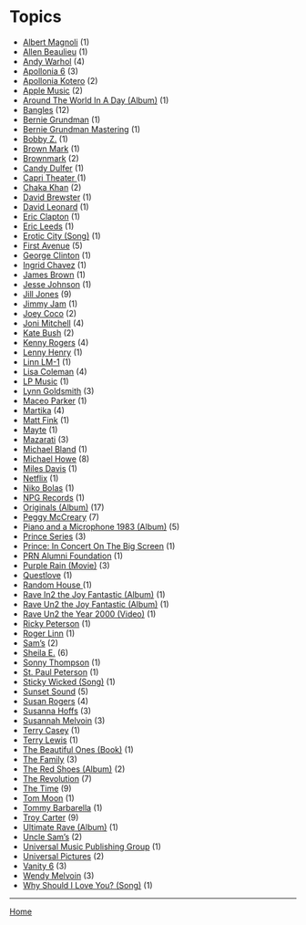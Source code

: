# Topics

  * [Albert Magnoli](./albert-magnoli/) (1)
  * [Allen Beaulieu](./allen-beaulieu/) (1)
  * [Andy Warhol](./andy-warhol/) (4)
  * [Apollonia 6](./apollonia-6/) (3)
  * [Apollonia Kotero](./apollonia-kotero/) (2)
  * [Apple Music](./apple-music/) (2)
  * [Around The World In A Day (Album)](./around-the-world-in-a-day-album/) (1)
  * [Bangles](./bangles/) (12)
  * [Bernie Grundman](./bernie-grundman/) (1)
  * [Bernie Grundman Mastering](./bernie-grundman-mastering/) (1)
  * [Bobby Z.](./bobby-z/) (1)
  * [Brown Mark](./brown-mark/) (1)
  * [Brownmark](./brownmark/) (2)
  * [Candy Dulfer](./candy-dulfer/) (1)
  * [Capri Theater ](./capri-theater/) (1)
  * [Chaka Khan](./chaka-khan/) (2)
  * [David Brewster](./david-brewster/) (1)
  * [David Leonard](./david-leonard/) (1)
  * [Eric Clapton](./eric-clapton/) (1)
  * [Eric Leeds](./eric-leeds/) (1)
  * [Erotic City (Song)](./erotic-city-song/) (1)
  * [First Avenue](./first-avenue/) (5)
  * [George Clinton](./george-clinton/) (1)
  * [Ingrid Chavez](./ingrid-chavez/) (1)
  * [James Brown](./james-brown/) (1)
  * [Jesse Johnson](./jesse-johnson/) (1)
  * [Jill Jones](./jill-jones/) (9)
  * [Jimmy Jam](./jimmy-jam/) (1)
  * [Joey Coco](./joey-coco/) (2)
  * [Joni Mitchell](./joni-mitchell/) (4)
  * [Kate Bush](./kate-bush/) (2)
  * [Kenny Rogers](./kenny-rogers/) (4)
  * [Lenny Henry](./lenny-henry/) (1)
  * [Linn LM-1](./linn-lm-1/) (1)
  * [Lisa Coleman](./lisa-coleman/) (4)
  * [LP Music](./lp-music/) (1)
  * [Lynn Goldsmith](./lynn-goldsmith/) (3)
  * [Maceo Parker](./maceo-parker/) (1)
  * [Martika](./martika/) (4)
  * [Matt Fink](./matt-fink/) (1)
  * [Mayte](./mayte/) (1)
  * [Mazarati](./mazarati/) (3)
  * [Michael Bland](./michael-bland/) (1)
  * [Michael Howe](./michael-howe/) (8)
  * [Miles Davis](./miles-davis/) (1)
  * [Netflix](./netflix/) (1)
  * [Niko Bolas](./niko-bolas/) (1)
  * [NPG Records](./npg-records/) (1)
  * [Originals (Album)](./originals-album/) (17)
  * [Peggy McCreary](./peggy-mccreary/) (7)
  * [Piano and a Microphone 1983 (Album)](./piano-and-a-microphone-1983-album/) (5)
  * [Prince Series](./prince-series/) (3)
  * [Prince: In Concert On The Big Screen](./prince-in-concert-on-the-big-screen/) (1)
  * [PRN Alumni Foundation](./prn-alumni-foundation/) (1)
  * [Purple Rain (Movie)](./purple-rain-movie/) (3)
  * [Questlove](./questlove/) (1)
  * [Random House ](./random-house/) (1)
  * [Rave In2 the Joy Fantastic (Album)](./rave-in2-the-joy-fantastic-album/) (1)
  * [Rave Un2 the Joy Fantastic (Album)](./rave-un2-the-joy-fantastic-album/) (1)
  * [Rave Un2 the Year 2000 (Video)](./rave-un2-the-year-2000-video/) (1)
  * [Ricky Peterson](./ricky-peterson/) (1)
  * [Roger Linn](./roger-linn/) (1)
  * [Sam’s](./sam-s/) (2)
  * [Sheila E.](./sheila-e/) (6)
  * [Sonny Thompson](./sonny-thompson/) (1)
  * [St. Paul Peterson](./st-paul-peterson/) (1)
  * [Sticky Wicked (Song)](./sticky-wicked-song/) (1)
  * [Sunset Sound](./sunset-sound/) (5)
  * [Susan Rogers](./susan-rogers/) (4)
  * [Susanna Hoffs](./susanna-hoffs/) (3)
  * [Susannah Melvoin](./susannah-melvoin/) (3)
  * [Terry Casey](./terry-casey/) (1)
  * [Terry Lewis](./terry-lewis/) (1)
  * [The Beautiful Ones (Book)](./the-beautiful-ones-book/) (1)
  * [The Family](./the-family/) (3)
  * [The Red Shoes (Album)](./the-red-shoes-album/) (2)
  * [The Revolution](./the-revolution/) (7)
  * [The Time](./the-time/) (9)
  * [Tom Moon](./tom-moon/) (1)
  * [Tommy Barbarella](./tommy-barbarella/) (1)
  * [Troy Carter](./troy-carter/) (9)
  * [Ultimate Rave (Album)](./ultimate-rave-album/) (1)
  * [Uncle Sam’s](./uncle-sam-s/) (2)
  * [Universal Music Publishing Group](./universal-music-publishing-group/) (1)
  * [Universal Pictures](./universal-pictures/) (2)
  * [Vanity 6](./vanity-6/) (3)
  * [Wendy Melvoin](./wendy-melvoin/) (3)
  * [Why Should I Love You? (Song)](./why-should-i-love-you-song/) (1)

----

[Home](../)
